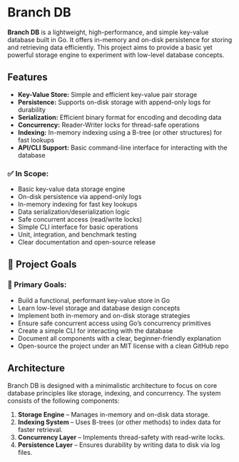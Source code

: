 # Branch DB

**Branch DB** is a lightweight, high-performance, and simple key-value database built in Go. It offers in-memory and on-disk persistence for storing and retrieving data efficiently. This project aims to provide a basic yet powerful storage engine to experiment with low-level database concepts.

## Features

- **Key-Value Store:** Simple and efficient key-value pair storage
- **Persistence:** Supports on-disk storage with append-only logs for durability
- **Serialization:** Efficient binary format for encoding and decoding data
- **Concurrency:** Reader-Writer locks for thread-safe operations
- **Indexing:** In-memory indexing using a B-tree (or other structures) for fast lookups
- **API/CLI Support:** Basic command-line interface for interacting with the database


### ✅ In Scope:
- Basic key-value data storage engine
- On-disk persistence via append-only logs
- In-memory indexing for fast key lookups
- Data serialization/deserialization logic
- Safe concurrent access (read/write locks)
- Simple CLI interface for basic operations
- Unit, integration, and benchmark testing
- Clear documentation and open-source release


## 🎯 Project Goals  
### 🎯 Primary Goals:
- Build a functional, performant key-value store in Go
- Learn low-level storage and database design concepts
- Implement both in-memory and on-disk storage strategies
- Ensure safe concurrent access using Go’s concurrency primitives
- Create a simple CLI for interacting with the database
- Document all components with a clear, beginner-friendly explanation
- Open-source the project under an MIT license with a clean GitHub repo

## Architecture

Branch DB is designed with a minimalistic architecture to focus on core database principles like storage, indexing, and concurrency. The system consists of the following components:

1. **Storage Engine** – Manages in-memory and on-disk data storage.
2. **Indexing System** – Uses B-trees (or other methods) to index data for faster retrieval.
3. **Concurrency Layer** – Implements thread-safety with read-write locks.
4. **Persistence Layer** – Ensures durability by writing data to disk via log files.
